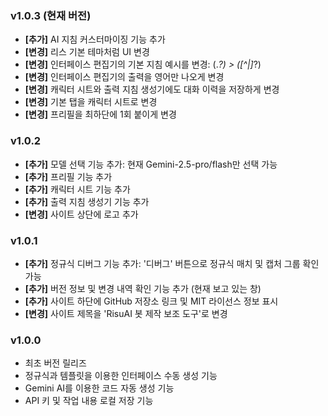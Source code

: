 ### v1.0.3 (현재 버전)
-   **[추가]** AI 지침 커스터마이징 기능 추가
-   **[변경]** 리스 기본 테마처럼 UI 변경
-   **[변경]** 인터페이스 편집기의 기본 지침 예시를 변경: (.*?) > ([^|]*?)
-   **[변경]** 인터페이스 편집기의 출력을 영어만 나오게 변경
-   **[변경]** 캐릭터 시트와 출력 지침 생성기에도 대화 이력을 저장하게 변경
-   **[변경]** 기본 탭을 캐릭터 시트로 변경
-   **[변경]** 프리필을 최하단에 1회 붙이게 변경

### v1.0.2
-   **[추가]** 모델 선택 기능 추가: 현재 Gemini-2.5-pro/flash만 선택 가능
-   **[추가]** 프리필 기능 추가
-   **[추가]** 캐릭터 시트 기능 추가
-   **[추가]** 출력 지침 생성기 기능 추가
-   **[변경]** 사이트 상단에 로고 추가

### v1.0.1
-   **[추가]** 정규식 디버그 기능 추가: '디버그' 버튼으로 정규식 매치 및 캡처 그룹 확인 가능
-   **[추가]** 버전 정보 및 변경 내역 확인 기능 추가 (현재 보고 있는 창)
-   **[추가]** 사이트 하단에 GitHub 저장소 링크 및 MIT 라이선스 정보 표시
-   **[변경]** 사이트 제목을 'RisuAI 봇 제작 보조 도구'로 변경

### v1.0.0
-   최초 버전 릴리즈
-   정규식과 템플릿을 이용한 인터페이스 수동 생성 기능
-   Gemini AI를 이용한 코드 자동 생성 기능
-   API 키 및 작업 내용 로컬 저장 기능